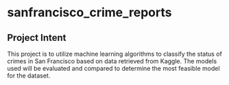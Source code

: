 # sanfrancisco_crime_reports

## Project Intent

This project is to utilize machine learning algorithms to classify the status of crimes in San Francisco based on data retrieved from Kaggle. The models used will be evaluated and compared to determine the most feasible model for the dataset.
